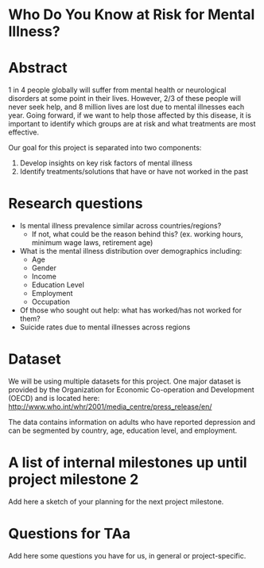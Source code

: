 # Who Do You Know at Risk for Mental Illness?

# Abstract

1 in 4 people globally will suffer from mental health or neurological disorders at some point in their lives. However, 2/3 of these people will never seek help, and 8 million lives are lost due to mental illnesses each year. Going forward, if we want to help those affected by this disease, it is important to identify which groups are at risk and what treatments are most effective.

Our goal for this project is separated into two components:
1. Develop insights on key risk factors of mental illness
2. Identify treatments/solutions that have or have not worked in the past

# Research questions
- Is mental illness prevalence similar across countries/regions?
    - If not, what could be the reason behind this? (ex. working hours, minimum wage laws, retirement age)
- What is the mental illness distribution over demographics including:
    - Age
    - Gender
    - Income
    - Education Level
    - Employment
    - Occupation
- Of those who sought out help: what has worked/has not worked for them?
- Suicide rates due to mental illnesses across regions

# Dataset

We will be using multiple datasets for this project. One major dataset is provided by the Organization for Economic Co-operation and Development (OECD) and is located here: http://www.who.int/whr/2001/media_centre/press_release/en/

The data contains information on adults who have reported depression and can be segmented by country, age, education level, and employment.

# A list of internal milestones up until project milestone 2
Add here a sketch of your planning for the next project milestone.

# Questions for TAa
Add here some questions you have for us, in general or project-specific.
